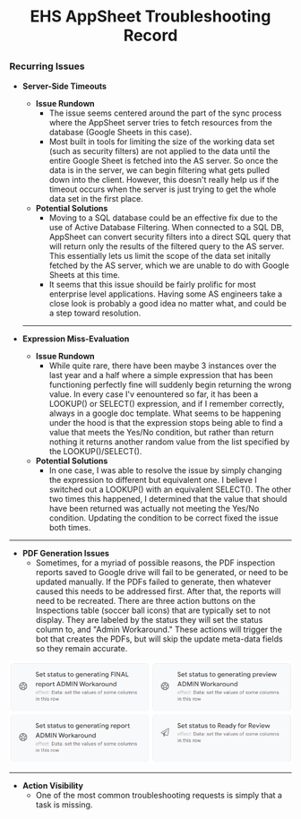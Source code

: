# <p align = "center"> EHS AppSheet Troubleshooting Record </p>


### Recurring Issues

- **Server-Side Timeouts**
  - **Issue Rundown**
    - The issue seems centered around the part of the sync process where the AppSheet server tries to fetch resources from the database (Google Sheets in this case).  
    - Most built in tools for limiting the size of the working data set (such as security filters) are not applied to the data until the entire Google Sheet is fetched into the AS server. So once the data is in the server, we can begin filtering what gets pulled down into the client. However, this doesn't really help us if the timeout occurs when the server is just trying to get the whole data set in the first place.
  - **Potential Solutions**
    - Moving to a SQL database could be an effective fix due to the use of Active Database Filtering. When connected to a SQL DB, AppSheet can convert security filters into a direct SQL query that will return only the results of the filtered query to the AS server. This essentially lets us limit the scope of the data set initally fetched by the AS server, which we are unable to do with Google Sheets at this time.
    - It seems that this issue shouild be fairly prolific for most enterprise level applications. Having some AS engineers take a close look is probably a good idea no matter what, and could be a step toward resolution.
  ---

- **Expression Miss-Evaluation**
  - **Issue Rundown**
    - While quite rare, there have been maybe 3 instances over the  last year and a half where a simple expression that has been functioning perfectly fine will suddenly begin returning the wrong value. In every case I'v eenountered so far, it has been a LOOKUP() or SELECT() expression, and if I remember correctly, always in a google doc template. What seems to be happening under the hood is that the expression stops being able to find a value that meets the Yes/No condition, but rather than return nothing it returns another random value from the list specified by the LOOKUP()/SELECT().
  - **Potential Solutions**
    - In one case, I was able to resolve the issue by simply changing the expression to different but equivalent one. I believe I switched out a LOOKUP() with an equivalent SELECT(). The other two times this happened, I determined that the value that should have been returned was actually not meeting the Yes/No condition. Updating the condition to be correct fixed the issue both times. 

---

- **PDF Generation Issues** 
  - Sometimes, for a myriad of possible reasons, the PDF inspection reports saved to Google drive will fail to be generated, or need to be updated manually. If the PDFs failed to generate, then whatever caused this needs to be addressed first. After that, the reports will need to be recreated. There are three action buttons on the Inspections table (soccer ball icons) that are typically set to not display. They are labeled by the status they will set the status column to, and "Admin Workaround." These actions will trigger the bot that creates the PDFs, but will skip the update meta-data fields so they remain accurate. 
  
![Admin Workaround Actions](/assets/AdminActionsScreenshot.png "Admin Workaround Actions")

___

- **Action Visibility** 
  - One of the most common troubleshooting requests is simply that a task is missing. 
